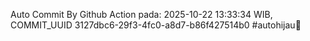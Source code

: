 Auto Commit By Github Action pada: 2025-10-22 13:33:34 WIB, COMMIT_UUID 3127dbc6-29f3-4fc0-a8d7-b86f427514b0 #autohijau🗿
